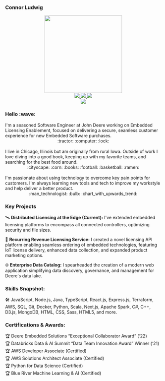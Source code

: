 ### Connor Ludwig

<div id="header" align="center">
  <img src="https://media.giphy.com/media/qgQUggAC3Pfv687qPC/giphy.gif" width="250"/>
</div>

<div id="badges" align="center">
  <a href="https://www.linkedin.com/in/connor-ludwig/">
    <img src="https://img.shields.io/badge/LinkedIn-blue?logo=linkedin&logoColor=white&style=for-the-badge"/>
  </a>
  <a href="https://cjlludwig.github.io/">
    <img src="https://img.shields.io/badge/Personal_Site-gray?logo=githubpages&style=for-the-badge"/>
  </a>
  <a href="mailto:cjlludwig@gmail.com">
    <img src="https://img.shields.io/badge/Email-white?logo=gmail&style=for-the-badge"/>
  </a>
</div>
<div align="center">
  <img src="https://komarev.com/ghpvc/?username=cjlludwig&style=flat-square&color=green"/>
</div>

<h3>Hello :wave:</h3>
I'm a seasoned Software Engineer at John Deere working on Embedded Licensing Enablement, focused on delivering a secure, seamless customer experience for new Embedded Software purchases.<br>
<div align="center">:tractor: :computer: :lock:</div>
<br>
I live in Chicago, Illinois but am originally from rural Iowa. Outside of work I love diving into a good book, keeping up with my favorite teams, and searching for the best food around.<br>
<div align="center">:cityscape: :corn: :books: :football: :basketball: :ramen:</div>
<br>
I'm passionate about using technology to overcome key pain points for customers. I'm always learning new tools and tech to improve my workstyle and help deliver a better product. 
<div align="center">:man_technologist: :bulb: :chart_with_upwards_trend:</div>

### Key Projects

🛰️ **Distributed Licensing at the Edge (Current):** I've extended embedded licensing platforms to encompass all connected controllers, optimizing security and file sizes.

💼 **Recurring Revenue Licensing Service:** I created a novel licensing API platform enabling seamless ordering of embedded technologies, featuring IoT license delivery, enhanced data collection, and expanded product marketing options.

🌐 **Enterprise Data Catalog:** I spearheaded the creation of a modern web application simplifying data discovery, governance, and management for Deere's data lake.

### Skills Snapshot:

🛠️ JavaScript, Node.js, Java, TypeScript, React.js, Express.js, Terraform, AWS, SQL, Git, Docker, Python, Scala, Next.js, Apache Spark, C#, C++, D3.js, MongoDB, HTML, CSS, Sass, HTML5, and more.

### Certifications & Awards:

🏆 Deere Embedded Solutions “Exceptional Collaborator Award” (‘22) <br>
🏆 Databricks Data & AI Summit “Data Team Innovation Award” Winner (‘21)  <br>
🏆 AWS Developer Associate (Certified)  <br>
🏆 AWS Solutions Architect Associate (Certified)  <br>
🏆 Python for Data Science (Certified)  <br>
🏆 Blue River Machine Learning & AI (Certified)  <br>

<!--
**cjlludwig/cjlludwig** is a ✨ _special_ ✨ repository because its `README.md` (this file) appears on your GitHub profile.

Here are some ideas to get you started:

- 🔭 I’m currently working on ...
- 🌱 I’m currently learning ...
- 👯 I’m looking to collaborate on ...
- 🤔 I’m looking for help with ...
- 💬 Ask me about ...
- 📫 How to reach me: ...
- 😄 Pronouns: ...
- ⚡ Fun fact: ...
-->
